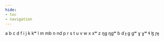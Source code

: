 ```yaml
---
hide:
- toc
- navigation
---
```

a
b
c
d
f
i
j
k
kʷ
l
m
mb
n
nd
p
r
s
t
u
v
w
x
xʷ
z
ŋɡ
ŋɡʷ
ɓ
ɗ
ɟ
ɡ
ɡʷ
ɣ
ɣʷ
ɬ
ɮ
ɲɟ
